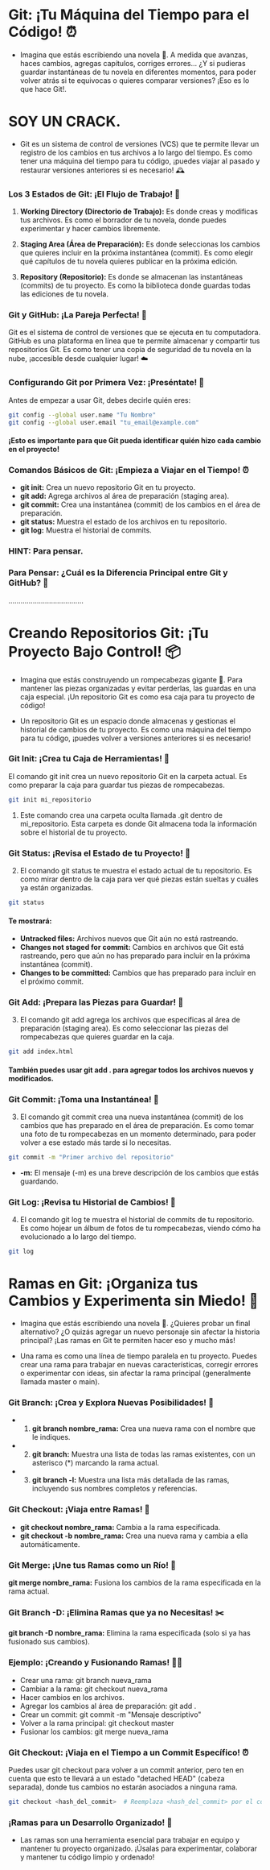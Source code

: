# Git: ¡Tu Máquina del Tiempo para el Código! ⏰

- Imagina que estás escribiendo una novela 📖. A medida que avanzas, haces cambios, agregas capítulos, corriges errores... ¿Y si pudieras guardar instantáneas de tu novela en diferentes momentos, para poder volver atrás si te equivocas o quieres comparar versiones? ¡Eso es lo que hace Git!.

# SOY UN CRACK.



- Git es un sistema de control de versiones (VCS) que te permite llevar un registro de los cambios en tus archivos a lo largo del tiempo. Es como tener una máquina del tiempo para tu código, ¡puedes viajar al pasado y restaurar versiones anteriores si es necesario! 🕰️

### Los 3 Estados de Git: ¡El Flujo de Trabajo! 🌊
1. **Working Directory (Directorio de Trabajo):** Es donde creas y modificas tus archivos. Es como el borrador de tu novela, donde puedes experimentar y hacer cambios libremente.

2. **Staging Area (Área de Preparación):** Es donde seleccionas los cambios que quieres incluir en la próxima instantánea (commit). Es como elegir qué capítulos de tu novela quieres publicar en la próxima edición.

3. **Repository (Repositorio):** Es donde se almacenan las instantáneas (commits) de tu proyecto. Es como la biblioteca donde guardas todas las ediciones de tu novela.

### Git y GitHub: ¡La Pareja Perfecta! 👫
Git es el sistema de control de versiones que se ejecuta en tu computadora. GitHub es una plataforma en línea que te permite almacenar y compartir tus repositorios Git. Es como tener una copia de seguridad de tu novela en la nube, ¡accesible desde cualquier lugar! ☁️

### Configurando Git por Primera Vez: ¡Preséntate! 👤
Antes de empezar a usar Git, debes decirle quién eres:

```bash
git config --global user.name "Tu Nombre"
git config --global user.email "tu_email@example.com"
```

#### ¡Esto es importante para que Git pueda identificar quién hizo cada cambio en el proyecto!

### Comandos Básicos de Git: ¡Empieza a Viajar en el Tiempo! ⏰
- **git init:** Crea un nuevo repositorio Git en tu proyecto.
- **git add:** Agrega archivos al área de preparación (staging area).
- **git commit:** Crea una instantánea (commit) de los cambios en el área de preparación.
- **git status:** Muestra el estado de los archivos en tu repositorio.
- **git log:** Muestra el historial de commits.


### **HINT: Para pensar.**

### Para Pensar: ¿Cuál es la Diferencia Principal entre Git y GitHub? 🤔

.....................................



# Creando Repositorios Git: ¡Tu Proyecto Bajo Control! 📦
- Imagina que estás construyendo un rompecabezas gigante 🧩. Para mantener las piezas organizadas y evitar perderlas, las guardas en una caja especial. ¡Un repositorio Git es como esa caja para tu proyecto de código!

- Un repositorio Git es un espacio donde almacenas y gestionas el historial de cambios de tu proyecto. Es como una máquina del tiempo para tu código, ¡puedes volver a versiones anteriores si es necesario!

### Git Init: ¡Crea tu Caja de Herramientas! 🧰
El comando git init crea un nuevo repositorio Git en la carpeta actual. Es como preparar la caja para guardar tus piezas de rompecabezas.

```bash
git init mi_repositorio
```

1. Este comando crea una carpeta oculta llamada .git dentro de mi_repositorio. Esta carpeta es donde Git almacena toda la información sobre el historial de tu proyecto.

### Git Status: ¡Revisa el Estado de tu Proyecto! 👀
2. El comando git status te muestra el estado actual de tu repositorio. Es como mirar dentro de la caja para ver qué piezas están sueltas y cuáles ya están organizadas.

```bash
git status
```

#### Te mostrará:

- **Untracked files:** Archivos nuevos que Git aún no está rastreando.
- **Changes not staged for commit:** Cambios en archivos que Git está rastreando, pero que aún no has preparado para incluir en la próxima instantánea (commit).
- **Changes to be committed:** Cambios que has preparado para incluir en el próximo commit.

### Git Add: ¡Prepara las Piezas para Guardar! 🧩
3. El comando git add agrega los archivos que especificas al área de preparación (staging area). Es como seleccionar las piezas del rompecabezas que quieres guardar en la caja.

```bash
git add index.html
```

#### También puedes usar git add . para agregar todos los archivos nuevos y modificados.

### Git Commit: ¡Toma una Instantánea! 📸
3. El comando git commit crea una nueva instantánea (commit) de los cambios que has preparado en el área de preparación. Es como tomar una foto de tu rompecabezas en un momento determinado, para poder volver a ese estado más tarde si lo necesitas.

```bash
git commit -m "Primer archivo del repositorio"
```

- **-m:** El mensaje (-m) es una breve descripción de los cambios que estás guardando.

### Git Log: ¡Revisa tu Historial de Cambios! 📖
4. El comando git log te muestra el historial de commits de tu repositorio. Es como hojear un álbum de fotos de tu rompecabezas, viendo cómo ha evolucionado a lo largo del tiempo.

```bash
git log
```

# Ramas en Git: ¡Organiza tus Cambios y Experimenta sin Miedo! 🌳
- Imagina que estás escribiendo una novela 📖. ¿Quieres probar un final alternativo? ¿O quizás agregar un nuevo personaje sin afectar la historia principal? ¡Las ramas en Git te permiten hacer eso y mucho más!

- Una rama es como una línea de tiempo paralela en tu proyecto. Puedes crear una rama para trabajar en nuevas características, corregir errores o experimentar con ideas, sin afectar la rama principal (generalmente llamada master o main).

### Git Branch: ¡Crea y Explora Nuevas Posibilidades! 🌿
- 1. **git branch nombre_rama:** Crea una nueva rama con el nombre que le indiques.
- 2. **git branch:** Muestra una lista de todas las ramas existentes, con un asterisco (*) marcando la rama actual.
- 3. **git branch -l:** Muestra una lista más detallada de las ramas, incluyendo sus nombres completos y referencias.

### Git Checkout: ¡Viaja entre Ramas! 🚂

- **git checkout nombre_rama:** Cambia a la rama especificada.
- **git checkout -b nombre_rama:** Crea una nueva rama y cambia a ella automáticamente.

### Git Merge: ¡Une tus Ramas como un Río! 🌊
**git merge nombre_rama:** Fusiona los cambios de la rama especificada en la rama actual.

### Git Branch -D: ¡Elimina Ramas que ya no Necesitas! ✂️
**git branch -D nombre_rama:** Elimina la rama especificada (solo si ya has fusionado sus cambios).

### Ejemplo: ¡Creando y Fusionando Ramas! 🌳🔀
- Crear una rama: git branch nueva_rama
- Cambiar a la rama: git checkout nueva_rama
- Hacer cambios en los archivos.
- Agregar los cambios al área de preparación: git add .
- Crear un commit: git commit -m "Mensaje descriptivo"
- Volver a la rama principal: git checkout master
- Fusionar los cambios: git merge nueva_rama

### Git Checkout: ¡Viaja en el Tiempo a un Commit Específico! ⏰
Puedes usar git checkout para volver a un commit anterior, pero ten en cuenta que esto te llevará a un estado "detached HEAD" (cabeza separada), donde tus cambios no estarán asociados a ninguna rama.

```bash
git checkout <hash_del_commit>  # Reemplaza <hash_del_commit> por el código del commit
```
### ¡Ramas para un Desarrollo Organizado! 🌳
- Las ramas son una herramienta esencial para trabajar en equipo y mantener tu proyecto organizado. ¡Úsalas para experimentar, colaborar y mantener tu código limpio y ordenado!
